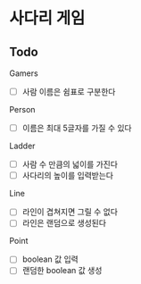 # 사다리 게임

## Todo
Gamers
- [ ] 사람 이름은 쉼표로 구분한다 

Person
- [ ] 이름은 최대 5글자를 가질 수 있다

Ladder
- [ ] 사람 수 만큼의 넓이를 가진다
- [ ] 사다리의 높이를 입력받는다

Line
- [ ] 라인이 겹쳐지면 그릴 수 없다
- [ ] 라인은 랜덤으로 생성된다

Point
- [ ] boolean 값 입력 
- [ ] 랜덤한 boolean 값 생성